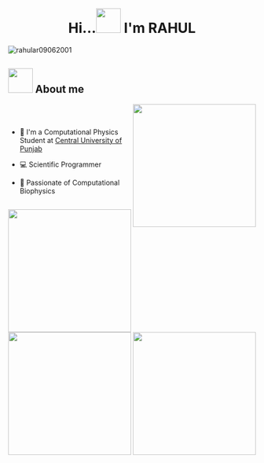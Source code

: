 <h1 align="center">Hi...<picture><img src="https://i.pinimg.com/originals/b2/46/12/b24612807531db42673359695182b2b3.gif" width="50"></picture> I'm RAHUL </h1>


<img src="https://komarev.com/ghpvc/?username=rahular09062001&label=Profile%20views&color=0e75b6&style=flat" alt="rahular09062001" />

## <picture><image src = "https://github.com/7oSkaaa/7oSkaaa/blob/main/Images/about_me.gif?raw=true" width = 50px></picture> About me

<picture><image align="right" src="https://camo.githubusercontent.com/2309797487e5e969659a3b545c96151807b04120a9cc2985f632ec94ba00c9f3/68747470733a2f2f6d656469612e67697068792e636f6d2f6d656469612f53576f536b4e36447854737a71494b4571762f67697068792e676966" width="250px"></picture>

<br><br>

- 🏫 I'm a Computational Physics Student at [Central University of Punjab](http://cup.edu.in/)
- 💻 Scientific Programmer
- 🧬 Passionate of  Computational  Biophysics
  
  ##
<picture><image align="center" src="https://structuralbioinformatician.files.wordpress.com/2013/03/1ece.gif" width="250px"></picture>
<picture><image align="center"  src="https://i.makeagif.com/media/8-25-2016/rH4cOk.gif" width="250px"></picture>
<picture><image align="center" src="https://bio.libretexts.org/@api/deki/files/34336/7rsaMorphUnfoldedtoFoldedAnimatedA.gif?revision=1" width="250px"></picture>


  

